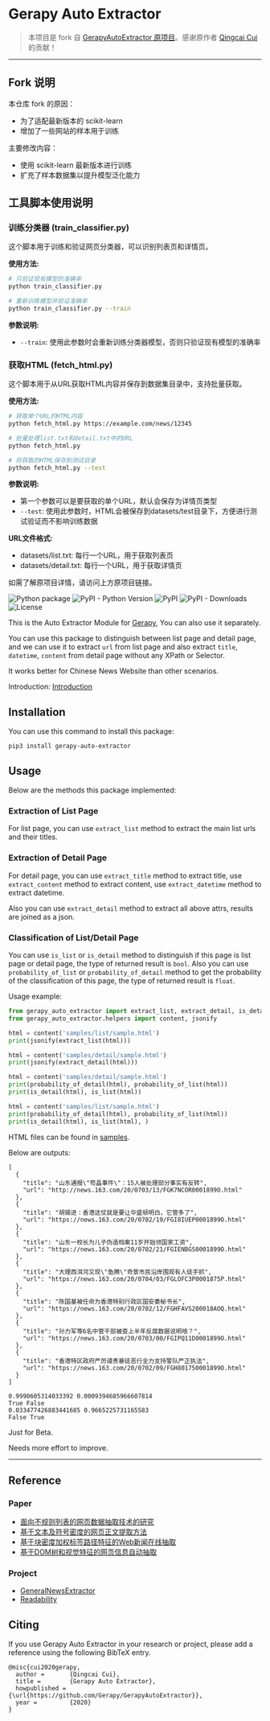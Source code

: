 # Gerapy Auto Extractor

> 本项目是 fork 自 [GerapyAutoExtractor 原项目](https://github.com/Gerapy/GerapyAutoExtractor)。感谢原作者 [Qingcai Cui](https://github.com/cuiqingcai) 的贡献！

---

## Fork 说明

本仓库 fork 的原因：
- 为了适配最新版本的 scikit-learn
- 增加了一些网站的样本用于训练

主要修改内容：
- 使用 scikit-learn 最新版本进行训练
- 扩充了样本数据集以提升模型泛化能力

## 工具脚本使用说明

### 训练分类器 (train_classifier.py)

这个脚本用于训练和验证网页分类器，可以识别列表页和详情页。

**使用方法:**
```bash
# 只验证现有模型的准确率
python train_classifier.py

# 重新训练模型并验证准确率
python train_classifier.py --train
```

**参数说明:**
- `--train`: 使用此参数时会重新训练分类器模型，否则只验证现有模型的准确率

### 获取HTML (fetch_html.py)

这个脚本用于从URL获取HTML内容并保存到数据集目录中，支持批量获取。

**使用方法:**
```bash
# 获取单个URL的HTML内容
python fetch_html.py https://example.com/news/12345

# 批量处理list.txt和detail.txt中的URL
python fetch_html.py

# 将获取的HTML保存到测试目录
python fetch_html.py --test
```

**参数说明:**
- 第一个参数可以是要获取的单个URL，默认会保存为详情页类型
- `--test`: 使用此参数时，HTML会被保存到datasets/test目录下，方便进行测试验证而不影响训练数据

**URL文件格式:**
- datasets/list.txt: 每行一个URL，用于获取列表页
- datasets/detail.txt: 每行一个URL，用于获取详情页


如需了解原项目详情，请访问上方原项目链接。


![Python package](https://github.com/Gerapy/GerapyAutoExtractor/workflows/Python%20package/badge.svg)
![PyPI - Python Version](https://img.shields.io/pypi/pyversions/gerapy-auto-extractor)
![PyPI](https://img.shields.io/pypi/v/gerapy-auto-extractor)
![PyPI - Downloads](https://img.shields.io/pypi/dm/gerapy-auto-extractor)
![License](https://img.shields.io/badge/license-Apache%202-blue)

This is the Auto Extractor Module for [Gerapy](https://github.com/Gerapy/Gerapy), You can also use it separately.

You can use this package to distinguish between list page and detail page, and we can use it to extract
`url` from list page and also extract `title`, `datetime`, `content` from detail page without any XPath or Selector.

It works better for Chinese News Website than other scenarios.

Introduction: [Introduction](https://www.v2ex.com/t/687948)

## Installation

You can use this command to install this package:

```
pip3 install gerapy-auto-extractor
```

## Usage

Below are the methods this package implemented:

### Extraction of List Page

For list page, you can use `extract_list` method to extract the main list urls and their titles.

### Extraction of Detail Page

For detail page, you can use `extract_title` method to extract title, use `extract_content` method to extract content,
use `extract_datetime` method to extract datetime.

Also you can use `extract_detail` method to extract all above attrs, results are joined as a json.

### Classification of List/Detail Page

You can use `is_list` or `is_detail` method to distinguish if this page is list page or detail page, the type of returned result is `bool`.
Also you can use `probability_of_list` or `probability_of_detail` method to get the probability of the classification of this page, the type of returned result is `float`.

Usage example:

```python
from gerapy_auto_extractor import extract_list, extract_detail, is_detail, is_list, probability_of_detail, probability_of_list
from gerapy_auto_extractor.helpers import content, jsonify

html = content('samples/list/sample.html')
print(jsonify(extract_list(html)))

html = content('samples/detail/sample.html')
print(jsonify(extract_detail(html)))

html = content('samples/detail/sample.html')
print(probability_of_detail(html), probability_of_list(html))
print(is_detail(html), is_list(html))

html = content('samples/list/sample.html')
print(probability_of_detail(html), probability_of_list(html))
print(is_detail(html), is_list(html), )
```

HTML files can be found in [samples](./samples).

Below are outputs:

```
[
  {
    "title": "山东通报\"苟晶事件\"：15人被处理部分事实有反转",
    "url": "http://news.163.com/20/0703/13/FGK7NCOR0001899O.html"
  },
  {
    "title": "胡锡进：香港这仗就是要让华盛顿明白，它管多了",
    "url": "https://news.163.com/20/0702/19/FGI8IUEP0001899O.html"
  },
  {
    "title": "山东一校长为儿子伪造档案11岁开始领国家工资",
    "url": "https://news.163.com/20/0702/21/FGIENBGS0001899O.html"
  },
  {
    "title": "大理西洱河又现\"鱼腾\"奇景市民沿岸围观有人徒手抓",
    "url": "https://news.163.com/20/0704/03/FGLOFC3P0001875P.html"
  },
  {
    "title": "陈国基被任命为香港特别行政区国安委秘书长",
    "url": "https://news.163.com/20/0702/12/FGHFAVS200018AOQ.html"
  },
  {
    "title": "孙力军等6名中管干部被查上半年反腐数据说明啥？",
    "url": "https://news.163.com/20/0703/00/FGIPQ11D0001899O.html"
  },
  {
    "title": "香港特区政府严厉谴责暴徒恶行全力支持警队严正执法",
    "url": "https://news.163.com/20/0702/09/FGH801750001899O.html"
  }
]

0.9990605314033392 0.0009394685966607814
True False
0.033477426883441685 0.9665225731165583
False True
```

Just for Beta.

Needs more effort to improve.

---


## Reference

### Paper

* [面向不规则列表的网页数据抽取技术的研究](http://www.cnki.com.cn/Article/CJFDTotal-JSYJ201509023.htm)
* [基于文本及符号密度的网页正文提取方法](https://kns.cnki.net/KCMS/detail/detail.aspx?dbcode=CJFQ&dbname=CJFDLAST2019&filename=GWDZ201908029&v=MDY4MTRxVHJXTTFGckNVUkxPZmJ1Wm5GQ2poVXJyQklqclBkTEc0SDlqTXA0OUhiWVI4ZVgxTHV4WVM3RGgxVDM=)
* [基于块密度加权标签路径特征的Web新闻在线抽取](https://kns.cnki.net/kcms/detail/detail.aspx?filename=PZKX201708010&dbcode=CJFQ&dbname=CJFD2017&v=)
* [基于DOM树和视觉特征的网页信息自动抽取](http://www.cnki.com.cn/Article/CJFDTOTAL-JSJC201310069.htm)

### Project

* [GeneralNewsExtractor](https://github.com/kingname/GeneralNewsExtractor)
* [Readability](https://github.com/buriy/python-readability)

## Citing 

If you use Gerapy Auto Extractor in your research or project, please add a reference using the following BibTeX entry.

```
@misc{cui2020gerapy,
  author =       {Qingcai Cui},
  title =        {Gerapy Auto Extractor},
  howpublished = {\url{https://github.com/Gerapy/GerapyAutoExtractor}},
  year =         {2020}
}
```

